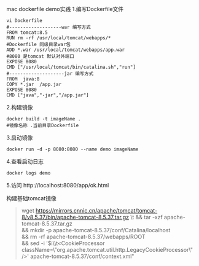 mac dockerfile  demo实践
1.编写Dockerfile文件
```shell script
vi Dockerfile
#-------------------war 编写方式
FROM tomcat:8.5
RUN rm -rf /usr/local/tomcat/webapps/*
#Dockerfile 同级目录war包
ADD *.war /usr/local/tomcat/webapps/app.war
#8080 是tomcat 默认对外端口
EXPOSE 8080
CMD ["/usr/local/tomcat/bin/catalina.sh","run"]
#--------------------jar 编写方式
FROM  java:8
COPY *.jar  /app.jar
EXPOSE 8080
CMD ["java","-jar","/app.jar"]
```
2.构建镜像
```shell script
docker build -t imageName .
#镜像名称 .当前目录Dockerfile
```

3.启动镜像
```shell script
docker run -d -p 8080:8080 --name demo imageName
```

4.查看启动日志
```shell script
docker logs demo
```

5.访问 http://localhost:8080/app/ok.html

构建基础tomcat镜像
>wget https://mirrors.cnnic.cn/apache/tomcat/tomcat-8/v8.5.37/bin/apache-tomcat-8.5.37.tar.gz \t
&& tar -xzf apache-tomcat-8.5.37.tar.gz        
&& mkdir -p apache-tomcat-8.5.37/conf/Catalina/localhost     
&& rm -rf apache-tomcat-8.5.37/webapps/ROOT        
&& sed -i '$i\\\t<CookieProcessor className=\\\"org.apache.tomcat.util.http.LegacyCookieProcessor\\\" />' apache-tomcat-8.5.37/conf/context.xml"